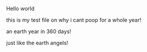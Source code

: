 Hello world

this is my test file on why i cant poop for a whole year!

an earth year in 360 days!

just like the earth angels!


